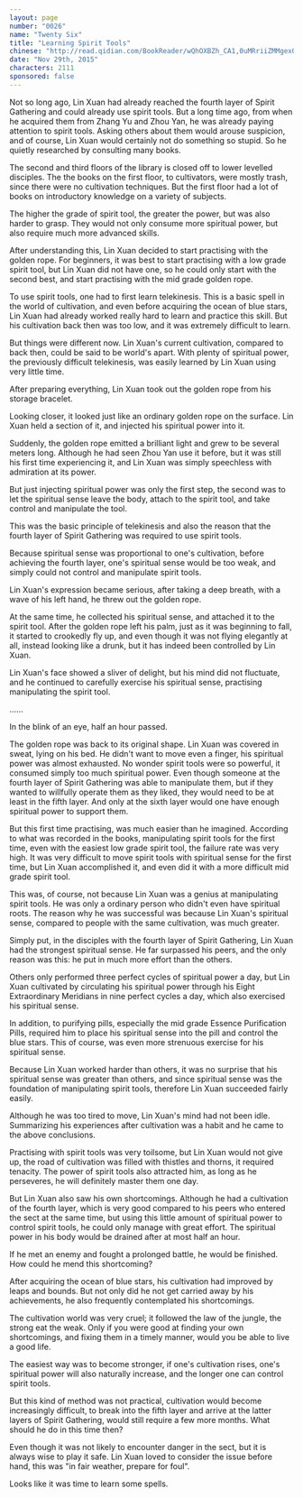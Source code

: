 ```yaml
---
layout: page
number: "0026"
name: "Twenty Six"
title: "Learning Spirit Tools"
chinese: "http://read.qidian.com/BookReader/wQhOXBZh_CA1,0uMRriiZMMgex0RJOkJclQ2.aspx"
date: "Nov 29th, 2015"
characters: 2111
sponsored: false
---
```


Not so long ago, Lin Xuan had already reached the fourth layer of Spirit Gathering and could already use spirit tools. But a long time ago, from when he acquired them from Zhang Yu and Zhou Yan, he was already paying attention to spirit tools. Asking others about them would arouse suspicion, and of course, Lin Xuan would certainly not do something so stupid. So he quietly researched by consulting many books.

The second and third floors of the library is closed off to lower levelled disciples. The the books on the first floor, to cultivators, were mostly trash, since there were no cultivation techniques. But the first floor had a lot of books on introductory knowledge on a variety of subjects.

The higher the grade of spirit tool, the greater the power, but was also harder to grasp. They would not only consume more spiritual power, but also require much more advanced skills.

After understanding this, Lin Xuan decided to start practising with the golden rope. For beginners, it was best to start practising with a low grade spirit tool, but Lin Xuan did not have one, so he could only start with the second best, and start practising with the mid grade golden rope.

To use spirit tools, one had to first learn telekinesis. This is a basic spell in the world of cultivation, and even before acquiring the ocean of blue stars, Lin Xuan had already worked really hard to learn and practice this skill. But his cultivation back then was too low, and it was extremely difficult to learn.

But things were different now. Lin Xuan's current cultivation, compared to back then, could be said to be world's apart. With plenty of spiritual power, the previously difficult telekinesis, was easily learned by Lin Xuan using very little time.

After preparing everything, Lin Xuan took out the golden rope from his storage bracelet.

Looking closer, it looked just like an ordinary golden rope on the surface. Lin Xuan held a section of it, and injected his spiritual power into it.

Suddenly, the golden rope emitted a brilliant light and grew to be several meters long. Although he had seen Zhou Yan use it before, but it was still his first time experiencing it, and Lin Xuan was simply speechless with admiration at its power.

But just injecting spiritual power was only the first step, the second was to let the spiritual sense leave the body, attach to the spirit tool, and take control and manipulate the tool.

This was the basic principle of telekinesis and also the reason that the fourth layer of Spirit Gathering was required to use spirit tools.

Because spiritual sense was proportional to one's cultivation, before achieving the fourth layer, one's spiritual sense would be too weak, and simply could not control and manipulate spirit tools.

Lin Xuan's expression became serious, after taking a deep breath, with a wave of his left hand, he threw out the golden rope.

At the same time, he collected his spiritual sense, and attached it to the spirit tool. After the golden rope left his palm, just as it was beginning to fall, it started to crookedly fly up, and even though it was not flying elegantly at all, instead looking like a drunk, but it has indeed been controlled by Lin Xuan.

Lin Xuan's face showed a sliver of delight, but his mind did not fluctuate, and he continued to carefully exercise his spiritual sense, practising manipulating the spirit tool.

......

In the blink of an eye, half an hour passed.

The golden rope was back to its original shape. Lin Xuan was covered in sweat, lying on his bed. He didn't want to move even a finger, his spiritual power was almost exhausted. No wonder spirit tools were so powerful, it consumed simply too much spiritual power. Even though someone at the fourth layer of Spirit Gathering was able to manipulate them, but if they wanted to willfully operate them as they liked, they would need to be at least in the fifth layer. And only at the sixth layer would one have enough spiritual power to support them.

But this first time practising, was much easier than he imagined. According to what was recorded in the books, manipulating spirit tools for the first time, even with the easiest low grade spirit tool, the failure rate was very high. It was very difficult to move spirit tools with spiritual sense for the first time, but Lin Xuan accomplished it, and even did it with a more difficult mid grade spirit tool.

This was, of course, not because Lin Xuan was a genius at manipulating spirit tools. He was only a ordinary person who didn't even have spiritual roots. The reason why he was successful was because Lin Xuan's spiritual sense, compared to people with the same cultivation, was much greater.

Simply put, in the disciples with the fourth layer of Spirit Gathering, Lin Xuan had the strongest spiritual sense. He far surpassed his peers, and the only reason was this: he put in much more effort than the others.

Others only performed three perfect cycles of spiritual power a day, but Lin Xuan cultivated by circulating his spiritual power through his Eight Extraordinary Meridians in nine perfect cycles a day, which also exercised his spiritual sense.

In addition, to purifying pills, especially the mid grade Essence Purification Pills, required him to place his spiritual sense into the pill and control the blue stars. This of course, was even more strenuous exercise for his spiritual sense.

Because Lin Xuan worked harder than others, it was no surprise that his spiritual sense was greater than others, and since spiritual sense was the foundation of manipulating spirit tools, therefore Lin Xuan succeeded fairly easily.

Although he was too tired to move, Lin Xuan's mind had not been idle. Summarizing his experiences after cultivation was a habit and he came to the above conclusions.

Practising with spirit tools was very toilsome, but Lin Xuan would not give up, the road of cultivation was filled with thistles and thorns, it required tenacity. The power of spirit tools also attracted him, as long as he perseveres, he will definitely master them one day.

But Lin Xuan also saw his own shortcomings. Although he had a cultivation of the fourth layer, which is very good compared to his peers who entered the sect at the same time, but using this little amount of spiritual power to control spirit tools, he could only manage with great effort. The spiritual power in his body would be drained after at most half an hour.

If he met an enemy and fought a prolonged battle, he would be finished. How could he mend this shortcoming?

After acquiring the ocean of blue stars, his cultivation had improved by leaps and bounds. But not only did he not get carried away by his achievements, he also frequently contemplated his shortcomings.

The cultivation world was very cruel; it followed the law of the jungle, the strong eat the weak. Only if you were good at finding your own shortcomings, and fixing them in a timely manner, would you be able to live a good life.

The easiest way was to become stronger, if one's cultivation rises, one's spiritual power will also naturally increase, and the longer one can control spirit tools.

But this kind of method was not practical, cultivation would become increasingly difficult, to break into the fifth layer and arrive at the latter layers of Spirit Gathering, would still require a few more months. What should he do in this time then?

Even though it was not likely to encounter danger in the sect, but it is always wise to play it safe. Lin Xuan loved to consider the issue before hand, this was "in fair weather, prepare for foul".

Looks like it was time to learn some
spells.
